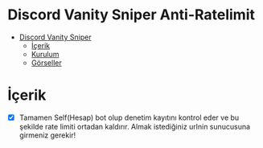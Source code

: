 # Discord Vanity Sniper Anti-Ratelimit

- [Discord Vanity Sniper](#discord-vanity-sniper-anti-ratelimit)
    - [İçerik](#içerik)
    - [Kurulum](#setup)
    - [Görseller](#görseller)


# İçerik
- [x] Tamamen Self(Hesap) bot olup denetim kayıtını kontrol eder ve bu şekilde rate limiti ortadan kaldırır. Almak istediğiniz urlnin sunucusuna girmeniz gerekir!
